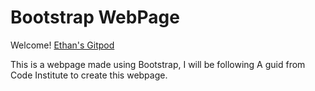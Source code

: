 # Bootstrap WebPage

Welcome! [Ethan's Gitpod](https://github.com/EthanPeters96)

This is a webpage made using Bootstrap, I will be following A guid from Code Institute to create this webpage.
